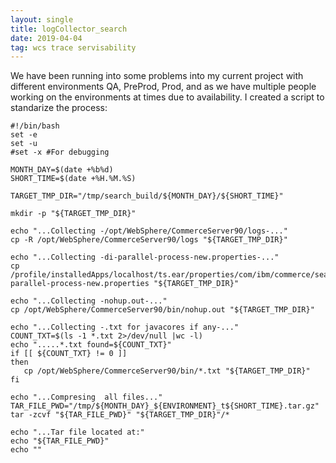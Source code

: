 ```yaml
---
layout: single
title: logCollector_search
date: 2019-04-04
tag: wcs trace servisability 
---
```

We have been running into some problems into my current project with different environments QA, PreProd, Prod, and as we have multiple people working on the environments at times due to availability. I created a script to standarize the process:

```
#!/bin/bash
set -e
set -u
#set -x #For debugging

MONTH_DAY=$(date +%b%d)
SHORT_TIME=$(date +%H.%M.%S)

TARGET_TMP_DIR="/tmp/search_build/${MONTH_DAY}/${SHORT_TIME}"

mkdir -p "${TARGET_TMP_DIR}"

echo "...Collecting -/opt/WebSphere/CommerceServer90/logs-..."
cp -R /opt/WebSphere/CommerceServer90/logs "${TARGET_TMP_DIR}"

echo "...Collecting -di-parallel-process-new.properties-..."
cp /profile/installedApps/localhost/ts.ear/properties/com/ibm/commerce/search/di-parallel-process-new.properties "${TARGET_TMP_DIR}"

echo "...Collecting -nohup.out-..."
cp /opt/WebSphere/CommerceServer90/bin/nohup.out "${TARGET_TMP_DIR}"

echo "...Collecting -.txt for javacores if any-..."
COUNT_TXT=$(ls -1 *.txt 2>/dev/null |wc -l)
echo ".....*.txt found=${COUNT_TXT}"
if [[ ${COUNT_TXT} != 0 ]]
then
   cp /opt/WebSphere/CommerceServer90/bin/*.txt "${TARGET_TMP_DIR}"
fi

echo "...Compresing  all files..."
TAR_FILE_PWD="/tmp/${MONTH_DAY}_${ENVIRONMENT}_t${SHORT_TIME}.tar.gz"
tar -zcvf "${TAR_FILE_PWD}" "${TARGET_TMP_DIR}"/*

echo "...Tar file located at:"
echo "${TAR_FILE_PWD}"
echo ""

```